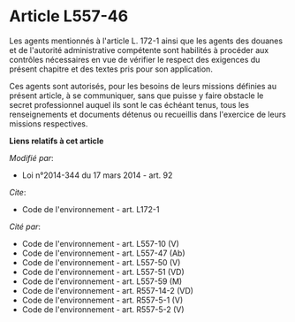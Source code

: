 # Article L557-46

Les agents mentionnés à l'article L. 172-1 ainsi que les agents des douanes et de l'autorité administrative compétente sont
habilités à procéder aux contrôles nécessaires en vue de vérifier le respect des exigences du présent chapitre et des textes
pris pour son application. 

Ces agents sont autorisés, pour les besoins de leurs missions définies au présent article, à se communiquer, sans que puisse
y faire obstacle le secret professionnel auquel ils sont le cas échéant tenus, tous les renseignements et documents détenus
ou recueillis dans l'exercice de leurs missions respectives.

**Liens relatifs à cet article**

_Modifié par_:

  - Loi n°2014-344 du 17 mars 2014 - art. 92

_Cite_:

  - Code de l'environnement - art. L172-1

_Cité par_:

  - Code de l'environnement - art. L557-10 (V)
  - Code de l'environnement - art. L557-47 (Ab)
  - Code de l'environnement - art. L557-50 (V)
  - Code de l'environnement - art. L557-51 (VD)
  - Code de l'environnement - art. L557-59 (M)
  - Code de l'environnement - art. R557-14-2 (VD)
  - Code de l'environnement - art. R557-5-1 (V)
  - Code de l'environnement - art. R557-5-2 (V)
